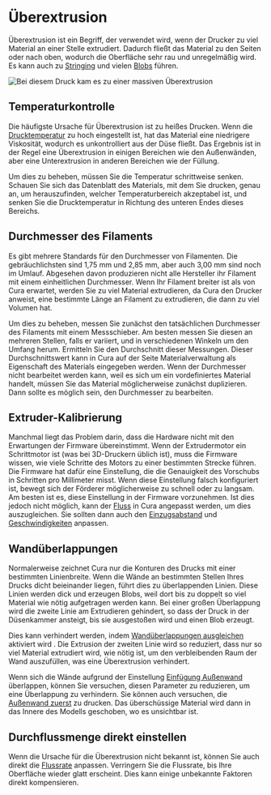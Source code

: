 Überextrusion
====
Überextrusion ist ein Begriff, der verwendet wird, wenn der Drucker zu viel Material an einer Stelle extrudiert. Dadurch fließt das Material zu den Seiten oder nach oben, wodurch die Oberfläche sehr rau und unregelmäßig wird. Es kann auch zu [Stringing](stringing.md) und vielen [Blobs](blobs.md) führen.

![Bei diesem Druck kam es zu einer massiven Überextrusion](../../../articles/images/overextrusion.jpg)

Temperaturkontrolle
----
Die häufigste Ursache für Überextrusion ist zu heißes Drucken. Wenn die [Drucktemperatur](../material/material_print_temperature.md) zu hoch eingestellt ist, hat das Material eine niedrigere Viskosität, wodurch es unkontrolliert aus der Düse fließt. Das Ergebnis ist in der Regel eine Überextrusion in einigen Bereichen wie den Außenwänden, aber eine Unterextrusion in anderen Bereichen wie der Füllung.

Um dies zu beheben, müssen Sie die Temperatur schrittweise senken. Schauen Sie sich das Datenblatt des Materials, mit dem Sie drucken, genau an, um herauszufinden, welcher Temperaturbereich akzeptabel ist, und senken Sie die Drucktemperatur in Richtung des unteren Endes dieses Bereichs.

Durchmesser des Filaments
----
Es gibt mehrere Standards für den Durchmesser von Filamenten. Die gebräuchlichsten sind 1,75 mm und 2,85 mm, aber auch 3,00 mm sind noch im Umlauf. Abgesehen davon produzieren nicht alle Hersteller ihr Filament mit einem einheitlichen Durchmesser. Wenn Ihr Filament breiter ist als von Cura erwartet, werden Sie zu viel Material extrudieren, da Cura den Drucker anweist, eine bestimmte Länge an Filament zu extrudieren, die dann zu viel Volumen hat.

Um dies zu beheben, messen Sie zunächst den tatsächlichen Durchmesser des Filaments mit einem Messschieber. Am besten messen Sie diesen an mehreren Stellen, falls er variiert, und in verschiedenen Winkeln um den Umfang herum. Ermitteln Sie den Durchschnitt dieser Messungen. Dieser Durchschnittswert kann in Cura auf der Seite Materialverwaltung als Eigenschaft des Materials eingegeben werden. Wenn der Durchmesser nicht bearbeitet werden kann, weil es sich um ein vordefiniertes Material handelt, müssen Sie das Material möglicherweise zunächst duplizieren. Dann sollte es möglich sein, den Durchmesser zu bearbeiten.

Extruder-Kalibrierung
----
Manchmal liegt das Problem darin, dass die Hardware nicht mit den Erwartungen der Firmware übereinstimmt. Wenn der Extrudermotor ein Schrittmotor ist (was bei 3D-Druckern üblich ist), muss die Firmware wissen, wie viele Schritte des Motors zu einer bestimmten Strecke führen. Die Firmware hat dafür eine Einstellung, die die Genauigkeit des Vorschubs in Schritten pro Millimeter misst. Wenn diese Einstellung falsch konfiguriert ist, bewegt sich der Förderer möglicherweise zu schnell oder zu langsam. Am besten ist es, diese Einstellung in der Firmware vorzunehmen. Ist dies jedoch nicht möglich, kann der [Fluss](../material/material_flow.md) in Cura angepasst werden, um dies auszugleichen. Sie sollten dann auch den [Einzugsabstand](../travel/retraction_amount.md) und [Geschwindigkeiten](../travel/retraction_speed.md) anpassen.

Wandüberlappungen
----
Normalerweise zeichnet Cura nur die Konturen des Drucks mit einer bestimmten Linienbreite. Wenn die Wände an bestimmten Stellen Ihres Drucks dicht beieinander liegen, führt dies zu überlappenden Linien. Diese Linien werden dick und erzeugen Blobs, weil dort bis zu doppelt so viel Material wie nötig aufgetragen werden kann. Bei einer großen Überlappung wird die zweite Linie am Extrudieren gehindert, so dass der Druck in der Düsenkammer ansteigt, bis sie ausgestoßen wird und einen Blob erzeugt.

Dies kann verhindert werden, indem [Wandüberlappungen ausgleichen](../shell/travel_compensate_overlapping_walls_enabled.md) aktiviert wird . Die Extrusion der zweiten Linie wird so reduziert, dass nur so viel Material extrudiert wird, wie nötig ist, um den verbleibenden Raum der Wand auszufüllen, was eine Überextrusion verhindert.

Wenn sich die Wände aufgrund der Einstellung [Einfügung Außenwand](../shell/wall_0_inset.md) überlappen, können Sie versuchen, diesen Parameter zu reduzieren, um eine Überlappung zu verhindern. Sie können auch versuchen, die [Außenwand zuerst](../shell/outer_inset_first.md) zu drucken. Das überschüssige Material wird dann in das Innere des Modells geschoben, wo es unsichtbar ist.

Durchflussmenge direkt einstellen
----
Wenn die Ursache für die Überextrusion nicht bekannt ist, können Sie auch direkt die [Flussrate](../material/material_flow.md) anpassen. Verringern Sie die Flussrate, bis Ihre Oberfläche wieder glatt erscheint. Dies kann einige unbekannte Faktoren direkt kompensieren.